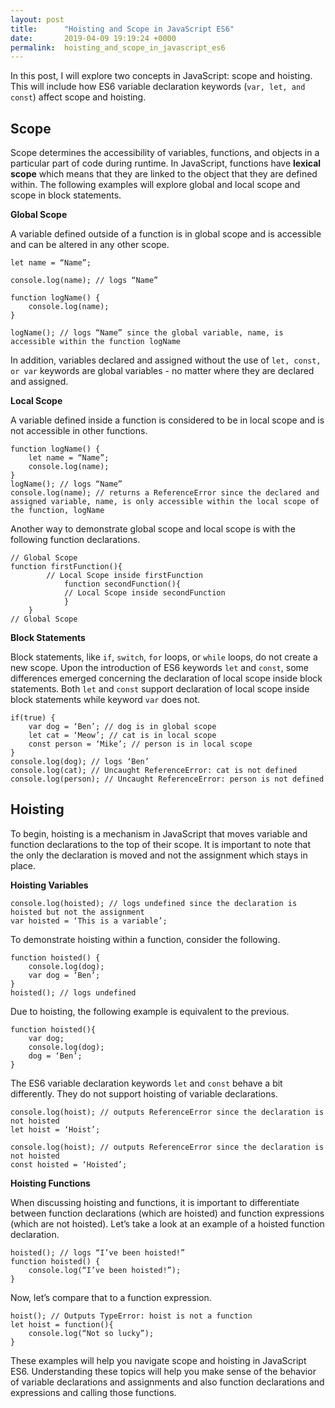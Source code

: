 ```yaml
---
layout: post
title:      "Hoisting and Scope in JavaScript ES6"
date:       2019-04-09 19:19:24 +0000
permalink:  hoisting_and_scope_in_javascript_es6
---
```



In this post, I will explore two concepts in JavaScript: scope and hoisting. This will include how ES6 variable declaration keywords (`var, let, and const`) affect scope and hoisting.
## Scope
Scope determines the accessibility of variables, functions, and objects in a particular part of code during runtime. In JavaScript, functions have **lexical scope** which means that they are linked to the object that they are defined within. The following examples will explore global and local scope and scope in block statements.

**Global Scope**

A variable defined outside of a function is in global scope and is accessible and can be altered in any other scope.
```
let name = “Name”;

console.log(name); // logs “Name”

function logName() {
	console.log(name);
}

logName(); // logs “Name” since the global variable, name, is accessible within the function logName
```

In addition, variables declared and assigned without the use of `let, const, or var` keywords are global variables - no matter where they are declared and assigned.

**Local Scope**

A variable defined inside a function is considered to be in local scope and is not accessible in other functions.
```
function logName() {
	let name = “Name”;
	console.log(name);
}
logName(); // logs “Name”
console.log(name); // returns a ReferenceError since the declared and assigned variable, name, is only accessible within the local scope of the function, logName
```

Another way to demonstrate global scope and local scope is with the following function declarations.
```
// Global Scope
function firstFunction(){
        // Local Scope inside firstFunction
		    function secondFunction(){
		    // Local Scope inside secondFunction
		    }
	}
// Global Scope
```
**Block Statements**

Block statements, like `if`, `switch`, `for` loops, or `while` loops, do not create a new scope. Upon the introduction of ES6 keywords `let` and `const`, some differences emerged concerning the declaration of local scope inside block statements. Both `let` and `const` support declaration of local scope inside block statements while keyword `var` does not.

```
if(true) {
	var dog = ‘Ben’; // dog is in global scope
	let cat = ‘Meow’; // cat is in local scope
	const person = ‘Mike’; // person is in local scope
}
console.log(dog); // logs ‘Ben’
console.log(cat); // Uncaught ReferenceError: cat is not defined
console.log(person); // Uncaught ReferenceError: person is not defined
```
## Hoisting
To begin, hoisting is a mechanism in JavaScript that moves variable and function declarations to the top of their scope. It is important to note that the only the declaration is moved and not the assignment which stays in place.

**Hoisting Variables**

```
console.log(hoisted); // logs undefined since the declaration is hoisted but not the assignment
var hoisted = ‘This is a variable’;
```
To demonstrate hoisting within a function, consider the following.
```
function hoisted() {
	console.log(dog);
	var dog = ‘Ben’;
}
hoisted(); // logs undefined
```
Due to hoisting, the following example is equivalent to the previous.
```
function hoisted(){
	var dog;
	console.log(dog);
	dog = ‘Ben’;
}
```
The ES6 variable declaration keywords `let` and `const` behave a bit differently. They do not support hoisting of variable declarations.
```
console.log(hoist); // outputs ReferenceError since the declaration is not hoisted
let hoist = ‘Hoist’;

console.log(hoist); // outputs ReferenceError since the declaration is not hoisted
const hoisted = ‘Hoisted’;
```
**Hoisting Functions**

When discussing hoisting and functions, it is important to differentiate between function declarations (which are hoisted) and function expressions (which are not hoisted). Let’s take a look at an example of a hoisted function declaration.
```
hoisted(); // logs “I’ve been hoisted!”
function hoisted() {
	console.log(“I’ve been hoisted!”);
}
```
Now, let’s compare that to a function expression.
```
hoist(); // Outputs TypeError: hoist is not a function
let hoist = function(){
	console.log(“Not so lucky”);
}
```
These examples will help you navigate scope and hoisting in JavaScript ES6. Understanding these topics will help you make sense of the behavior of variable declarations and assignments and also function declarations and expressions and calling those functions.

